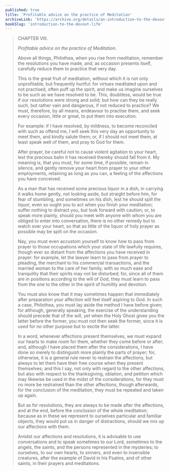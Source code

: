```yaml
---
published: true
title: 'Profitable advice on the practice of Meditation'
archiveLink: 'https://archive.org/details/an-introduction-to-the-devout-life/page/56?view=theater'
bookSlug: 'introduction-to-the-devout-life'
---
```


> CHAPTER VIII.
>
> *Profitable advice on the practice of Meditation.*
>
> Above all things, Philothea, when you rise from meditation, remember the resolutions you have made, and, as occasion presents itself, carefully reduce them to practice that very day.
>
> This is the great fruit of meditation, without which it is not only unprofitable, but frequently hurtful: for virtues meditated upon and not practised, often puff up the spirit, and make us imagine ourselves to be such as we have resolved to be. This, doubtless, would be true if our resolutions were strong and solid; but how can they be really such, but rather vain and dangerous, if not reduced to practice? We must, therefore, by all means, endeavour to practise them, and seek every occasion, little or great, to put them into execution.
>
> For example: if I have resolved, by mildness, to become reconciled with such as offend me, I will seek this very day an opportunity to meet them, and kindly salute them; or, if I should not meet them, at least speak well of them, and pray to God for them.
>
> After prayer, be careful not to cause violent agitation to your heart, lest the precious balm it has received thereby should fall from it. My meaning is, that you must, for some time, if possible, remain in silence, and gently remove your heart from prayer to your other employments, retaining as long as you can, a feeling of the affections you have conceived.
>
> As a man that has received some precious liquor in a dish, in carrying it walks home gently, not looking aside, but straight before him, for fear of stumbling, and sometimes on his dish, lest he should spill the liquor, even so ought you to act when you finish
your meditation; suffer nothing to distract you, but look forward with caution; or, to speak more plainly, should you meet with anyone with whom you are obliged to enter into conversation, there is no other remedy but to watch over your heart, so that as little of the liquor of holy prayer as possible may be spilt on the occasion.
>
> Nay, you must even accustom yourself to know how to pass from prayer to those occupations which your state of life lawfully requires, though ever so distant from the affections you have received in prayer: for example, let the lawyer learn to pass from prayer to pleading, the merchant to his commercial transactions, and the married woman to the care of her family, with so much ease and tranquility that their spirits may not be disturbed; for, since all of them are in positions according to the will of God, they must learn to pass from the one to the other in the spirit of humility and devotion.
>
> You must also know that it may sometimes happen that immediately after preparation your affection will feel itself aspiring to God. In such a case, Philothea, you must lay aside the method I have before given; for although, generally speaking, the exercise of the understanding should precede that of the will, yet when the Holy Ghost gives you the latter before the former, you must not then seek the former, since it is used for no other purpose but to excite the latter.
>
> In a word, whenever affections present themselves, we must expand our hearts to make room for them, whether they come before or after; and, although I have placed them after the considerations, I have done so merely to distinguish more plainly the parts of prayer; for, otherwise, it is a general rule never to restrain the affections, but always to let them have their free course when they present themselves; and this I say, not only with regard to the other affections, but also with respect to the thanksgiving, oblation, and petition which may likewise be used in the midst of the considerations, for they must no more be restrained than the other affections, though afterwards, for the conclusion of the meditation, they must be repeated and taken up again.
>
> But as for resolutions, they are always to be made after the affections, and at the end, before the conclusion of the whole meditation; because as in these we represent to ourselves particular and familiar objects, they would put us in danger of distractions, should we mix up our affections with them.
>
> Amidst our affections and resolutions, it is advisable to use conversations and to speak sometimes to our Lord, sometimes to the angels, the saints, and the persons represented in the mysteries; to ourselves, to our own hearts, to sinners, and even to insensible creatures, after the example of David in his Psalms, and of other saints, in their prayers and meditations.
